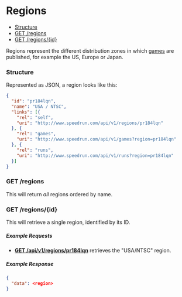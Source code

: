 # Regions

* [Structure](#structure)
* [GET /regions](#get-regions)
* [GET /regions/{id}](#get-regionsid)

Regions represent the different distribution zones in which [games](games.md) are published, for
example the US, Europe or Japan.

### Structure

Represented as JSON, a region looks like this:

```json
{
  "id": "pr184lqn",
  "name": "USA / NTSC",
  "links": [{
    "rel": "self",
    "uri": "http://www.speedrun.com/api/v1/regions/pr184lqn"
  }, {
    "rel": "games",
    "uri": "http://www.speedrun.com/api/v1/games?region=pr184lqn"
  }, {
    "rel": "runs",
    "uri": "http://www.speedrun.com/api/v1/runs?region=pr184lqn"
  }]
}
```

### GET /regions

This will return *all* regions ordered by name.

### GET /regions/{id}

This will retrieve a single region, identified by its ID.

##### Example Requests

* [**GET /api/v1/regions/pr184lqn**](http://www.speedrun.com/api/v1/regions/pr184lqn) retrieves the
  "USA/NTSC" region.

##### Example Response

```json
{
  "data": <region>
}
```
